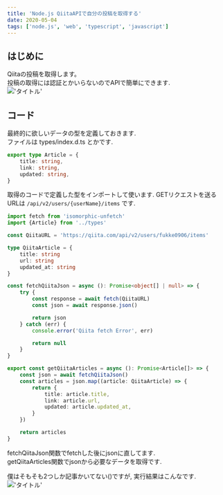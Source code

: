 ```yaml
---
title: 'Node.js QiitaAPIで自分の投稿を取得する'
date: 2020-05-04
tags: ['node.js', 'web', 'typescript', 'javascript']
---
```


## はじめに
Qiitaの投稿を取得します。  
投稿の取得には認証とかいらないのでAPIで簡単にできます.  
!['タイトル'](https://i.gyazo.com/87a83b21db51f7b26dd70280396a8a9f.png)

## コード
最終的に欲しいデータの型を定義しておきます.  
ファイルは types/index.d.ts とかです.  
```typescript
export type Article = {
    title: string,
    link: string,
    updated: string,
}
```

取得のコードで定義した型をインポートして使います.
GETリクエストを送るURLは `/api/v2/users/{userName}/items` です.  

```typescript
import fetch from 'isomorphic-unfetch'
import {Article} from '../types'

const QiitaURL = 'https://qiita.com/api/v2/users/fukke0906/items'

type QiitaArticle = {
    title: string
    url: string
    updated_at: string
}

const fetchQiitaJson = async (): Promise<object[] | null> => {
    try {
        const response = await fetch(QiitaURL)
        const json = await response.json()

        return json
    } catch (err) {
        console.error('Qiita fetch Error', err)

        return null
    }
}

export const getQiitaArticles = async (): Promise<Article[]> => {
    const json = await fetchQiitaJson()
    const articles = json.map((article: QiitaArticle) => {
        return {
            title: article.title,
            link: article.url,
            updated: article.updated_at,
        }
    })

    return articles
}
```

fetchQiitaJson関数でfetchした後にjsonに直してます.  
getQiitaArticles関数でjsonから必要なデータを取得です.  

僕はそもそも2つしか記事かいてない()ですが, 実行結果はこんなです.  
!['タイトル'](https://i.gyazo.com/79c9da647fe31b0d1b5ab6bdfbf1e816.png)